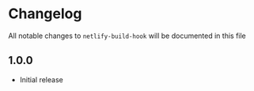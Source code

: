 # Changelog

All notable changes to `netlify-build-hook` will be documented in this file

## 1.0.0

- Initial release
